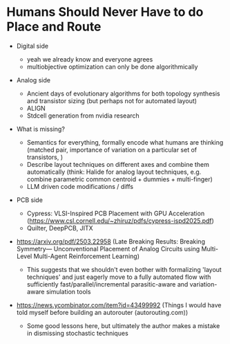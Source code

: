 # Humans Should Never Have to do Place and Route

- Digital side
  - yeah we already know and everyone agrees
  - multiobjective optimization can only be done algorithmically
- Analog side
  - Ancient days of evolutionary algorithms for both topology synthesis and transistor sizing (but perhaps not for automated layout)
  - ALIGN
  - Stdcell generation from nvidia research
- What is missing?
  - Semantics for everything, formally encode what humans are thinking (matched pair, importance of variation on a particular set of transistors, )
  - Describe layout techniques on different axes and combine them automatically (think: Halide for analog layout techniques, e.g. combine parametric common centroid + dummies + multi-finger)
  - LLM driven code modifications / diffs
- PCB side
  - Cypress: VLSI-Inspired PCB Placement with GPU Acceleration (https://www.csl.cornell.edu/~zhiruz/pdfs/cypress-ispd2025.pdf)
  - Quilter, DeepPCB, JITX

- https://arxiv.org/pdf/2503.22958 (Late Breaking Results: Breaking Symmetry— Unconventional Placement of Analog Circuits using Multi-Level Multi-Agent Reinforcement Learning)
  - This suggests that we shouldn't even bother with formalizing 'layout techniques' and just eagerly move to a fully automated flow with sufficiently fast/parallel/incremental parasitic-aware and variation-aware simulation tools

- https://news.ycombinator.com/item?id=43499992 (Things I would have told myself before building an autorouter (autorouting.com))
  - Some good lessons here, but ultimately the author makes a mistake in dismissing stochastic techniques
